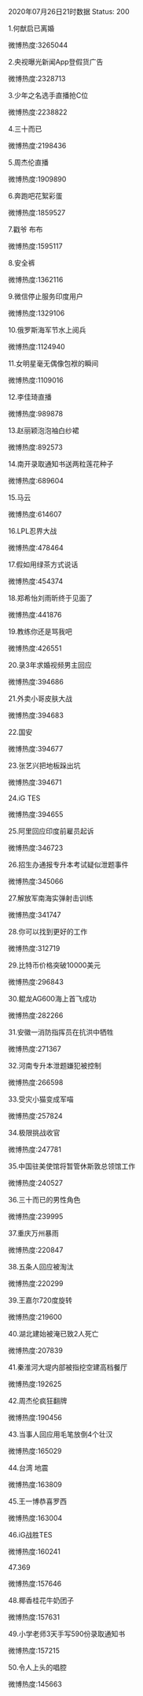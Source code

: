 2020年07月26日21时数据
Status: 200

1.何猷启已离婚

微博热度:3265044

2.央视曝光新闻App登假货广告

微博热度:2328713

3.少年之名选手直播抢C位

微博热度:2238822

4.三十而已

微博热度:2198436

5.周杰伦直播

微博热度:1909890

6.奔跑吧花絮彩蛋

微博热度:1859527

7.戳爷 布布

微博热度:1595117

8.安全裤

微博热度:1362116

9.微信停止服务印度用户

微博热度:1329106

10.俄罗斯海军节水上阅兵

微博热度:1124940

11.女明星毫无偶像包袱的瞬间

微博热度:1109016

12.李佳琦直播

微博热度:989878

13.赵丽颖泡泡袖白纱裙

微博热度:892573

14.南开录取通知书送两粒莲花种子

微博热度:689604

15.马云

微博热度:614607

16.LPL忍界大战

微博热度:478464

17.假如用绿茶方式说话

微博热度:454374

18.郑希怡刘雨昕终于见面了

微博热度:441876

19.教练你还是骂我吧

微博热度:426551

20.录3年求婚视频男主回应

微博热度:394686

21.外卖小哥皮肤大战

微博热度:394683

22.国安

微博热度:394677

23.张艺兴把地板跺出坑

微博热度:394671

24.iG TES

微博热度:394655

25.阿里回应印度前雇员起诉

微博热度:346723

26.招生办通报专升本考试疑似泄题事件

微博热度:345066

27.解放军南海实弹射击训练

微博热度:341747

28.你可以找到更好的工作

微博热度:312719

29.比特币价格突破10000美元

微博热度:296843

30.鲲龙AG600海上首飞成功

微博热度:282266

31.安徽一消防指挥员在抗洪中牺牲

微博热度:271367

32.河南专升本泄题嫌犯被控制

微博热度:266598

33.受灾小猫变成军喵

微博热度:257824

34.极限挑战收官

微博热度:247781

35.中国驻美使馆将暂管休斯敦总领馆工作

微博热度:240527

36.三十而已的男性角色

微博热度:239995

37.重庆万州暴雨

微博热度:220847

38.五条人回应被淘汰

微博热度:220299

39.王嘉尔720度旋转

微博热度:219600

40.湖北建始被淹已致2人死亡

微博热度:207839

41.秦淮河大堤内部被指挖空建高档餐厅

微博热度:192625

42.周杰伦疯狂翻牌

微博热度:190456

43.当事人回应用毛笔放倒4个壮汉

微博热度:165029

44.台湾 地震

微博热度:163809

45.王一博恭喜罗西

微博热度:163004

46.iG战胜TES

微博热度:160241

47.369

微博热度:157646

48.椰香桂花牛奶团子

微博热度:157631

49.小学老师3天手写590份录取通知书

微博热度:157215

50.令人上头的唱腔

微博热度:145663

